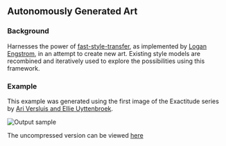 ## Autonomously Generated Art

### Background
Harnesses the power of [fast-style-transfer](https://github.com/lengstrom/fast-style-transfer), as implemented by [Logan Engstrom](https://github.com/lengstrom), in an attempt to create new art. Existing style models are recombined and iteratively used to explore the possibilities using this framework. 

### Example
This example was generated using the first image of the Exactitude series by [Ari Versluis and Ellie Uyttenbroek](https://exactitudes.com/).     

![Output sample](https://thumbs.gfycat.com/UnfoldedSafeIrishwolfhound-size_restricted.gif)

The uncompressed version can be viewed [here](https://gfycat.com/unfoldedsafeirishwolfhound)